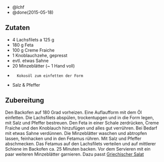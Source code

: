 - @lchf
- @done(2015-05-18)

## Zutaten
- 4     Lachsfilets a 125 g
- 180 g Feta
- 100 g Creme Fraiche
- 1     Knoblauchzehe, gepresst
- evtl. etwas Sahne
- 20    Minzeblätter (~ 1 Hand voll)
-       Kokosöl zum einfetten der Form
- Salz & Pfeffer

## Zubereitung
Den Backofen auf 180 Grad vorheizen. Eine Auflaufform mit dem Öl einfetten. Die Lachsfilets abspülen, trockentupgen und in die Form legen, mit Salz und Pfeffer bestreuen.
Den Feta in einer Schale zerdrücken, Creme Fraiche und den Knoblauch hinzufügen und alles gut verrühren. Bei Bedarf mit etwas Sahne verdünnen. Die Minzeblätter waschen und abtropfen lassen, feinhacken und in den Fetamus rühren. Mit Salz und Pfeffer abschmecken.
Das Fetamus auf den Lachsfilets verteilen und auf mittlerer Schiene im Backofen ca. 25 Minuten backen.
Vor dem Servieren mit ein paar weiteren Minzeblätter garnieren.
Dazu passt [Griechischer Salat](/salate/Griechischer-Salat)
